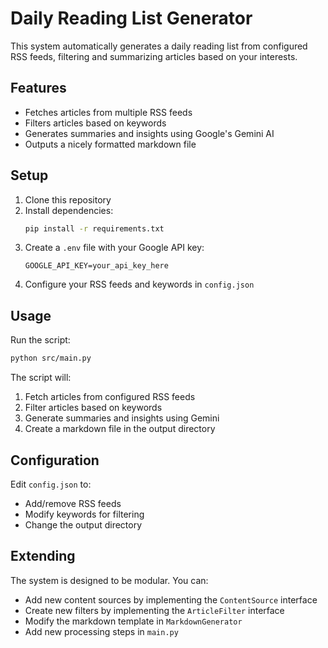 # Daily Reading List Generator

This system automatically generates a daily reading list from configured RSS feeds, filtering and summarizing articles based on your interests.

## Features

- Fetches articles from multiple RSS feeds
- Filters articles based on keywords
- Generates summaries and insights using Google's Gemini AI
- Outputs a nicely formatted markdown file

## Setup

1. Clone this repository
2. Install dependencies:
   ```bash
   pip install -r requirements.txt
   ```
3. Create a `.env` file with your Google API key:
   ```
   GOOGLE_API_KEY=your_api_key_here
   ```
4. Configure your RSS feeds and keywords in `config.json`

## Usage

Run the script:
```bash
python src/main.py
```

The script will:
1. Fetch articles from configured RSS feeds
2. Filter articles based on keywords
3. Generate summaries and insights using Gemini
4. Create a markdown file in the output directory

## Configuration

Edit `config.json` to:
- Add/remove RSS feeds
- Modify keywords for filtering
- Change the output directory

## Extending

The system is designed to be modular. You can:
- Add new content sources by implementing the `ContentSource` interface
- Create new filters by implementing the `ArticleFilter` interface
- Modify the markdown template in `MarkdownGenerator`
- Add new processing steps in `main.py`
